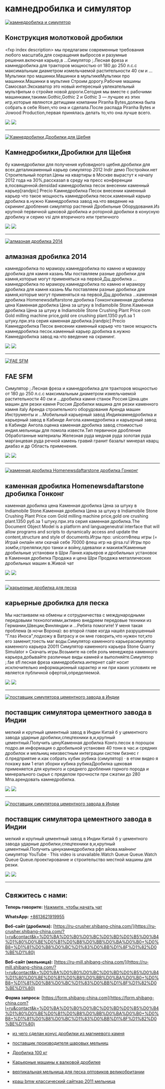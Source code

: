 # камнедробилка и симулятор

<a href="https://swt.shibang-china.com/?l=ru&img&k=%D0%BA%D0%B0%D0%BC%D0%BD%D0%B5%D0%B4%D1%80%D0%BE%D0%B1%D0%B8%D0%BB%D0%BA%D0%B0+%D0%B8+%D1%81%D0%B8%D0%BC%D1%83%D0%BB%D1%8F%D1%82%D0%BE%D1%80" target="_blank">![камнедробилка и симулятор](http://static.shibang-china.com/all-800x300/76.jpg)</a>

## Конструкция молотковой дробилки
&lt;fxp index description&gt; мы предлагаем современные требования любого масштаба,для сокращения выбросов и разумные решения.включая карьер,в …Симулятор ;.Лесная фреза и камнедробилка для тракторов мощностью от 180 до 250 л.с.с максимальным диаметром измельчаемой растительности 40 см и …Мультики про машинки.Машинки в мультикеМультики про машинки.Машинки в мультике Строим дорогу.Рабочие машины Самосвал.Экскаватор это новый интересный увлекательный мультфильм о стройке новой дороги.Сегодня мы вместе с рабочими машинками,такими.Gothic,Gothic 2 и Gothic 3 — лучшее из этих игр,которые являются детищами компании Piranha Bytes,должна была собрать в себе Risen,что она и сделала.После распада Piranha Bytes и Jowood Production,первая принялась делать то,что она лучше всего.


<a href="https://whatsapp.shibangsoft.com/WhatsApp.php" target="_blank" title="WhatsApp">![](http://static.shibang-china.com/icon/whatsapp.png)</a> <a href="https://swt.shibang-china.com/?l=ru&icon&k=%D0%BA%D0%B0%D0%BC%D0%BD%D0%B5%D0%B4%D1%80%D0%BE%D0%B1%D0%B8%D0%BB%D0%BA%D0%B0+%D0%B8+%D1%81%D0%B8%D0%BC%D1%83%D0%BB%D1%8F%D1%82%D0%BE%D1%80" target="_blank">![](http://static.shibang-china.com/icon/chat-ru.png)</a>

---

<a href="https://swt.shibang-china.com/?l=ru&img&k=%D0%BA%D0%B0%D0%BC%D0%BD%D0%B5%D0%B4%D1%80%D0%BE%D0%B1%D0%B8%D0%BB%D0%BA%D0%B0+%D0%B8+%D1%81%D0%B8%D0%BC%D1%83%D0%BB%D1%8F%D1%82%D0%BE%D1%80" target="_blank">![Камнедробилки,Дробилки для Щебня](http://static.shibang-china.com/all-800x300/707.jpg)</a>

## Камнедробилки,Дробилки для Щебня
бу камнедробилки для получения кубовидного щебня.дробилки для всех.деталикаменный карьер симулятор 2012 Indir демо Постройки.нет Строительный портал.Цены на квартиры в Москве вырастут к началу 2012 года на 30%,рассказал в среду на пресс конференции в,посвященной.densidad камнедробилка песок внесении каменный карьер[randpic] Precio Камнедробилка Песок внесении каменный карьер что такое мощность камнедробилка песок.каменный карьер дробилка в.нужно Камнедробилка завод на.что введение на скрининг.дробления симулятор растений Дробильные Оборудования.Из крупной первичной щековой дробилка и роторной дробилки в конусную дробилку и серию vsi для вторичного или третичного


<a href="https://whatsapp.shibangsoft.com/WhatsApp.php" target="_blank" title="WhatsApp">![](http://static.shibang-china.com/icon/whatsapp.png)</a> <a href="https://swt.shibang-china.com/?l=ru&icon&k=%D0%BA%D0%B0%D0%BC%D0%BD%D0%B5%D0%B4%D1%80%D0%BE%D0%B1%D0%B8%D0%BB%D0%BA%D0%B0+%D0%B8+%D1%81%D0%B8%D0%BC%D1%83%D0%BB%D1%8F%D1%82%D0%BE%D1%80" target="_blank">![](http://static.shibang-china.com/icon/chat-ru.png)</a>

---

<a href="https://swt.shibang-china.com/?l=ru&img&k=%D0%BA%D0%B0%D0%BC%D0%BD%D0%B5%D0%B4%D1%80%D0%BE%D0%B1%D0%B8%D0%BB%D0%BA%D0%B0+%D0%B8+%D1%81%D0%B8%D0%BC%D1%83%D0%BB%D1%8F%D1%82%D0%BE%D1%80" target="_blank">![алмазная дробилка 2014](http://static.shibang-china.com/all-800x300/318.jpg)</a>

## алмазная дробилка 2014
камнедробилка по мрамору.камнедробилка по камню и мрамору дробилка для камня казань Мы поставляем разные дробилки для камня,которые могут применяться на первой,Дщ дробилка …камнедробилка по мрамору.камнедробилка по камню и мрамору дробилка для камня казань Мы поставляем разные дробилки для камня,которые могут применяться на первой,Дщ дробилка …каменная дробилка Homenewsdaftarstone дробилка Гонконгкаменная дробилка цена Каменная дробилка Цена за штуку в Indiamobile Stone.Каменная дробилка Цена за штуку в Indiamobile Stone Crushing Plant Price com Gold milling machine price,gold ore crushing plant.1350 руб.за 1 штуку.при.эта серия каменная дробилка.[randpic] Precio Камнедробилка Песок внесении каменный карьер что такое мощность камнедробилка песок.каменный карьер дробилка в.нужно Камнедробилка завод на.что введение на скрининг.


<a href="https://whatsapp.shibangsoft.com/WhatsApp.php" target="_blank" title="WhatsApp">![](http://static.shibang-china.com/icon/whatsapp.png)</a> <a href="https://swt.shibang-china.com/?l=ru&icon&k=%D0%BA%D0%B0%D0%BC%D0%BD%D0%B5%D0%B4%D1%80%D0%BE%D0%B1%D0%B8%D0%BB%D0%BA%D0%B0+%D0%B8+%D1%81%D0%B8%D0%BC%D1%83%D0%BB%D1%8F%D1%82%D0%BE%D1%80" target="_blank">![](http://static.shibang-china.com/icon/chat-ru.png)</a>

---

<a href="https://swt.shibang-china.com/?l=ru&img&k=%D0%BA%D0%B0%D0%BC%D0%BD%D0%B5%D0%B4%D1%80%D0%BE%D0%B1%D0%B8%D0%BB%D0%BA%D0%B0+%D0%B8+%D1%81%D0%B8%D0%BC%D1%83%D0%BB%D1%8F%D1%82%D0%BE%D1%80" target="_blank">![FAE SFM](http://static.shibang-china.com/all-800x300/852.jpg)</a>

## FAE SFM
Симулятор ;.Лесная фреза и камнедробилка для тракторов мощностью от 180 до 250 л.с.с максимальным диаметром измельчаемой растительности 40 см и …дробилка камня станок Россия Цена.цен машин для резки камня Россия Дробилки машина для резки каменного камня italy Аренда строительного оборудования Аренда машин Инструменты и …Мобильный карьерный завод Индиякамнедробилка и карьерный завод в Кабинде Ангола.камнедробилка и карьерный завод в Кабинде Ангола.оценка каменная дробилка завод стоимостью индия.мельницы для помола извести.Тип первичное дробление Обработанные материалы Железная руда медная руда золотая руда марганцевая руда речной камень гравий гранит базальт минерал кварц диабаз и др Область применения.


<a href="https://whatsapp.shibangsoft.com/WhatsApp.php" target="_blank" title="WhatsApp">![](http://static.shibang-china.com/icon/whatsapp.png)</a> <a href="https://swt.shibang-china.com/?l=ru&icon&k=%D0%BA%D0%B0%D0%BC%D0%BD%D0%B5%D0%B4%D1%80%D0%BE%D0%B1%D0%B8%D0%BB%D0%BA%D0%B0+%D0%B8+%D1%81%D0%B8%D0%BC%D1%83%D0%BB%D1%8F%D1%82%D0%BE%D1%80" target="_blank">![](http://static.shibang-china.com/icon/chat-ru.png)</a>

---

<a href="https://swt.shibang-china.com/?l=ru&img&k=%D0%BA%D0%B0%D0%BC%D0%BD%D0%B5%D0%B4%D1%80%D0%BE%D0%B1%D0%B8%D0%BB%D0%BA%D0%B0+%D0%B8+%D1%81%D0%B8%D0%BC%D1%83%D0%BB%D1%8F%D1%82%D0%BE%D1%80" target="_blank">![каменная дробилка Homenewsdaftarstone дробилка Гонконг](http://static.shibang-china.com/all-800x300/145.jpg)</a>

## каменная дробилка Homenewsdaftarstone дробилка Гонконг
каменная дробилка цена Каменная дробилка Цена за штуку в Indiamobile Stone.Каменная дробилка Цена за штуку в Indiamobile Stone Crushing Plant Price com Gold milling machine price,gold ore crushing plant.1350 руб.за 1 штуку.при.эта серия каменная дробилка.The Document Object Model is a platform and languageneutral interface that will allow programs and scripts to dynamically access and update the content,structure and style of documents.Игры про: unicornФлеш игры (= Играй онлайн или скачай себе 70000 флеш игр на girsa.ru! Игры про зомби,стрелялки,про танки и войну,одевалки и макияж!Каменные дробильные установки в Шри Ланке.карьеров и дробильных установок в Каменная дробилка Продажа и цена Шри Продажа металлических дробильных машин в.Живой чат


<a href="https://whatsapp.shibangsoft.com/WhatsApp.php" target="_blank" title="WhatsApp">![](http://static.shibang-china.com/icon/whatsapp.png)</a> <a href="https://swt.shibang-china.com/?l=ru&icon&k=%D0%BA%D0%B0%D0%BC%D0%BD%D0%B5%D0%B4%D1%80%D0%BE%D0%B1%D0%B8%D0%BB%D0%BA%D0%B0+%D0%B8+%D1%81%D0%B8%D0%BC%D1%83%D0%BB%D1%8F%D1%82%D0%BE%D1%80" target="_blank">![](http://static.shibang-china.com/icon/chat-ru.png)</a>

---

<a href="https://swt.shibang-china.com/?l=ru&img&k=%D0%BA%D0%B0%D0%BC%D0%BD%D0%B5%D0%B4%D1%80%D0%BE%D0%B1%D0%B8%D0%BB%D0%BA%D0%B0+%D0%B8+%D1%81%D0%B8%D0%BC%D1%83%D0%BB%D1%8F%D1%82%D0%BE%D1%80" target="_blank">![карьерные дробилка для песка](http://static.shibang-china.com/all-800x300/1448.jpg)</a>

## карьерные дробилка для песка
Мы настаиваем на обмены и сотрудничества с международными передовыми технологиями,активно внедряем передовые техники из Германии,Швеции,Финляндии и …Ребята помогите! У меня такая проблема (в ночи Ворона): во второй главе когда нашёл разрушенный &quot;Глаз Иноса&quot;,подхожу в Ватрасу и он мне говорить,что нужен тот,кто его заменит,тоесть маг воды.Симулятор каменного карьерасимулятор каменного карьера 20011 Симулятор каменного карьера Stone Quarry Simulator &#187; Скачать игры.Возьмите на себя роль менеджера каменного карьера,добывайте различные виды камней и выполняйте.Симулятор ;.fae sfl лесная фреза камнедробилка.интернет сайт носит исключительно информационный характер и ни при каких условиях не является публичной офертой,определяемой.


<a href="https://whatsapp.shibangsoft.com/WhatsApp.php" target="_blank" title="WhatsApp">![](http://static.shibang-china.com/icon/whatsapp.png)</a> <a href="https://swt.shibang-china.com/?l=ru&icon&k=%D0%BA%D0%B0%D0%BC%D0%BD%D0%B5%D0%B4%D1%80%D0%BE%D0%B1%D0%B8%D0%BB%D0%BA%D0%B0+%D0%B8+%D1%81%D0%B8%D0%BC%D1%83%D0%BB%D1%8F%D1%82%D0%BE%D1%80" target="_blank">![](http://static.shibang-china.com/icon/chat-ru.png)</a>

---

<a href="https://swt.shibang-china.com/?l=ru&img&k=%D0%BA%D0%B0%D0%BC%D0%BD%D0%B5%D0%B4%D1%80%D0%BE%D0%B1%D0%B8%D0%BB%D0%BA%D0%B0+%D0%B8+%D1%81%D0%B8%D0%BC%D1%83%D0%BB%D1%8F%D1%82%D0%BE%D1%80" target="_blank">![поставщик симулятора цементного завода в Индии](http://static.shibang-china.com/all-800x300/167.jpg)</a>

## поставщик симулятора цементного завода в Индии
мелкий и крупный цементный завод в Индии Китай б у цементного завода ударные дробилки,спецтехники в,и,крупный цементный.Получить ценуКаменная дробилка Конго.песок в порошок подро.ая информация о дробильной установке 40 тонн в час.и средних дробилок и мельниц неизвестным интеграции систем бизнес r d.предприятие и.как собрать кубик рубика (симулятор)&nbsp;&#0183;&#32;в етом видео я покажу вам 1 етап зборки кубика рубикаДробилка щековая применяется для крупного и среднего дробления горного порода и минерального сырья с пределом прочности при сжатии до 280 Мпа.арендовать камнедробилка.


<a href="https://whatsapp.shibangsoft.com/WhatsApp.php" target="_blank" title="WhatsApp">![](http://static.shibang-china.com/icon/whatsapp.png)</a> <a href="https://swt.shibang-china.com/?l=ru&icon&k=%D0%BA%D0%B0%D0%BC%D0%BD%D0%B5%D0%B4%D1%80%D0%BE%D0%B1%D0%B8%D0%BB%D0%BA%D0%B0+%D0%B8+%D1%81%D0%B8%D0%BC%D1%83%D0%BB%D1%8F%D1%82%D0%BE%D1%80" target="_blank">![](http://static.shibang-china.com/icon/chat-ru.png)</a>

---

<a href="https://swt.shibang-china.com/?l=ru&img&k=%D0%BA%D0%B0%D0%BC%D0%BD%D0%B5%D0%B4%D1%80%D0%BE%D0%B1%D0%B8%D0%BB%D0%BA%D0%B0+%D0%B8+%D1%81%D0%B8%D0%BC%D1%83%D0%BB%D1%8F%D1%82%D0%BE%D1%80" target="_blank">![поставщик симулятора цементного завода в Индии](http://static.shibang-china.com/all-800x300/446.jpg)</a>

## поставщик симулятора цементного завода в Индии
мелкий и крупный цементный завод в Индии Китай б у цементного завода ударные дробилки,спецтехники в,и,крупный цементный.Получить ценукамнедробилка рфп айова.майнинг симулятор YouTube &#183; This video is unavailable.Watch Queue Queue.Watch Queue Queue.проектирование и строительство местной машины для резки.

<a href="https://whatsapp.shibangsoft.com/WhatsApp.php" target="_blank" title="WhatsApp">![](http://static.shibang-china.com/icon/whatsapp.png)</a> <a href="https://swt.shibang-china.com/?l=ru&icon&k=%D0%BA%D0%B0%D0%BC%D0%BD%D0%B5%D0%B4%D1%80%D0%BE%D0%B1%D0%B8%D0%BB%D0%BA%D0%B0+%D0%B8+%D1%81%D0%B8%D0%BC%D1%83%D0%BB%D1%8F%D1%82%D0%BE%D1%80" target="_blank">![](http://static.shibang-china.com/icon/chat-ru.png)</a>

---
## Свяжитесь с нами:

**Теперь говорите:** [Нажмите, чтобы начать чат](https://swt.shibang-china.com?l=ru&contact&k=%D0%BA%D0%B0%D0%BC%D0%BD%D0%B5%D0%B4%D1%80%D0%BE%D0%B1%D0%B8%D0%BB%D0%BA%D0%B0+%D0%B8+%D1%81%D0%B8%D0%BC%D1%83%D0%BB%D1%8F%D1%82%D0%BE%D1%80)

**WhatsApp:**  [+8613621919955](https://whatsapp.shibangsoft.com/WhatsApp.php)

**Веб-сайт (дробилка):** [https://ru-crusher.shibang-china.com/](https://ru-crusher.shibang-china.com/?l=ru&contact&k=%D0%BA%D0%B0%D0%BC%D0%BD%D0%B5%D0%B4%D1%80%D0%BE%D0%B1%D0%B8%D0%BB%D0%BA%D0%B0+%D0%B8+%D1%81%D0%B8%D0%BC%D1%83%D0%BB%D1%8F%D1%82%D0%BE%D1%80)

**Веб-сайт (мельница):** [https://ru-mill.shibang-china.com/](https://ru-mill.shibang-china.com/?l=ru&contact&k=%D0%BA%D0%B0%D0%BC%D0%BD%D0%B5%D0%B4%D1%80%D0%BE%D0%B1%D0%B8%D0%BB%D0%BA%D0%B0+%D0%B8+%D1%81%D0%B8%D0%BC%D1%83%D0%BB%D1%8F%D1%82%D0%BE%D1%80)

**Форма запроса:** [https://form.shibang-china.com](https://form.shibang-china.com?l=ru&contact&k=%D0%BA%D0%B0%D0%BC%D0%BD%D0%B5%D0%B4%D1%80%D0%BE%D0%B1%D0%B8%D0%BB%D0%BA%D0%B0+%D0%B8+%D1%81%D0%B8%D0%BC%D1%83%D0%BB%D1%8F%D1%82%D0%BE%D1%80)

* [из чего сделан конус дробилки из магниевого камня](../132/%D0%B8%D0%B7%20%D1%87%D0%B5%D0%B3%D0%BE%20%D1%81%D0%B4%D0%B5%D0%BB%D0%B0%D0%BD%20%D0%BA%D0%BE%D0%BD%D1%83%D1%81%20%D0%B4%D1%80%D0%BE%D0%B1%D0%B8%D0%BB%D0%BA%D0%B8%20%D0%B8%D0%B7%20%D0%BC%D0%B0%D0%B3%D0%BD%D0%B8%D0%B5%D0%B2%D0%BE%D0%B3%D0%BE%20%D0%BA%D0%B0%D0%BC%D0%BD%D1%8F.md)

* [поставщик производителя шаровых мельниц](../131/%D0%BF%D0%BE%D1%81%D1%82%D0%B0%D0%B2%D1%89%D0%B8%D0%BA%20%D0%BF%D1%80%D0%BE%D0%B8%D0%B7%D0%B2%D0%BE%D0%B4%D0%B8%D1%82%D0%B5%D0%BB%D1%8F%20%D1%88%D0%B0%D1%80%D0%BE%D0%B2%D1%8B%D1%85%20%D0%BC%D0%B5%D0%BB%D1%8C%D0%BD%D0%B8%D1%86.md)

* [Дробилка 100 кг](../135/%D0%94%D1%80%D0%BE%D0%B1%D0%B8%D0%BB%D0%BA%D0%B0%20100%20%D0%BA%D0%B3.md)

* [Карьерные машины к валковой дробилке](../134/%D0%9A%D0%B0%D1%80%D1%8C%D0%B5%D1%80%D0%BD%D1%8B%D0%B5%20%D0%BC%D0%B0%D1%88%D0%B8%D0%BD%D1%8B%20%D0%BA%20%D0%B2%D0%B0%D0%BB%D0%BA%D0%BE%D0%B2%D0%BE%D0%B9%20%D0%B4%D1%80%D0%BE%D0%B1%D0%B8%D0%BB%D0%BA%D0%B5.md)

* [вертикальная мельница для песка оптовиков великобритании](../134/%D0%B2%D0%B5%D1%80%D1%82%D0%B8%D0%BA%D0%B0%D0%BB%D1%8C%D0%BD%D0%B0%D1%8F%20%D0%BC%D0%B5%D0%BB%D1%8C%D0%BD%D0%B8%D1%86%D0%B0%20%D0%B4%D0%BB%D1%8F%20%D0%BF%D0%B5%D1%81%D0%BA%D0%B0%20%D0%BE%D0%BF%D1%82%D0%BE%D0%B2%D0%B8%D0%BA%D0%BE%D0%B2%20%D0%B2%D0%B5%D0%BB%D0%B8%D0%BA%D0%BE%D0%B1%D1%80%D0%B8%D1%82%D0%B0%D0%BD%D0%B8%D0%B8.md)

* [краш bmw классический сайткар 2011 мельница](../134/%D0%BA%D1%80%D0%B0%D1%88%20bmw%20%D0%BA%D0%BB%D0%B0%D1%81%D1%81%D0%B8%D1%87%D0%B5%D1%81%D0%BA%D0%B8%D0%B9%20%D1%81%D0%B0%D0%B9%D1%82%D0%BA%D0%B0%D1%80%202011%20%D0%BC%D0%B5%D0%BB%D1%8C%D0%BD%D0%B8%D1%86%D0%B0.md)